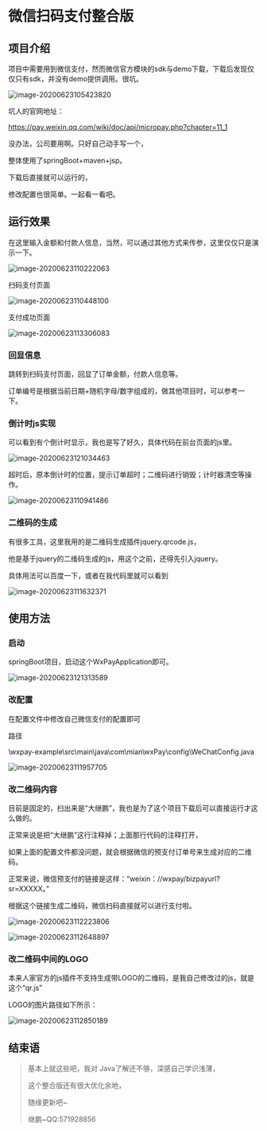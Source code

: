 # 微信扫码支付整合版

## 项目介绍

项目中需要用到微信支付，然而微信官方模块的sdk与demo下载，下载后发现仅仅只有sdk，并没有demo提供调用。很坑。

![image-20200623105423820](C:\Users\YAY\AppData\Roaming\Typora\typora-user-images\image-20200623105423820.png)

坑人的官网地址：

https://pay.weixin.qq.com/wiki/doc/api/micropay.php?chapter=11_1



没办法，公司要用啊。只好自己动手写一个，

整体使用了springBoot+maven+jsp。

下载后直接就可以运行的，

修改配置也很简单。一起看一看吧。

## 运行效果

在这里输入金额和付款人信息，当然，可以通过其他方式来传参，这里仅仅只是演示一下。

![image-20200623110222063](C:\Users\YAY\AppData\Roaming\Typora\typora-user-images\image-20200623110222063.png)



扫码支付页面

![image-20200623110448100](C:\Users\YAY\AppData\Roaming\Typora\typora-user-images\image-20200623110448100.png)

支付成功页面

![image-20200623113306083](C:\Users\YAY\AppData\Roaming\Typora\typora-user-images\image-20200623113306083.png)

### 回显信息

跳转到扫码支付页面，回显了订单金额，付款人信息等。

订单编号是根据当前日期+随机字母/数字组成的，做其他项目时，可以参考一下。

### 倒计时js实现

可以看到有个倒计时显示，我也是写了好久，具体代码在前台页面的js里。

![image-20200623121034463](C:\Users\YAY\AppData\Roaming\Typora\typora-user-images\image-20200623121034463.png)

超时后，原本倒计时的位置，提示订单超时；二维码进行销毁；计时器清空等操作。

![image-20200623110941486](C:\Users\YAY\AppData\Roaming\Typora\typora-user-images\image-20200623110941486.png)

### 二维码的生成

有很多工具，这里我用的是二维码生成插件jquery.qrcode.js，

他是基于jquery的二维码生成的js，用这个之前，还得先引入jquery。

具体用法可以百度一下，或者在我代码里就可以看到

![image-20200623111632371](C:\Users\YAY\AppData\Roaming\Typora\typora-user-images\image-20200623111632371.png)

## 使用方法

### 启动

springBoot项目，启动这个WxPayApplication即可。

![image-20200623121313589](C:\Users\YAY\AppData\Roaming\Typora\typora-user-images\image-20200623121313589.png)

### 改配置

在配置文件中修改自己微信支付的配置即可

路径

\wxpay-example\src\main\java\com\mian\wxPay\config\WeChatConfig.java

![image-20200623111957705](C:\Users\YAY\AppData\Roaming\Typora\typora-user-images\image-20200623111957705.png)

### 改二维码内容

目前是固定的，扫出来是“大继鹏”，我也是为了这个项目下载后可以直接运行才这么做的。

正常来说是把“大继鹏”这行注释掉；上面那行代码的注释打开，

如果上面的配置文件都没问题，就会根据微信的预支付订单号来生成对应的二维码。

正常来说，微信预支付的链接是这样：“weixin：//wxpay/bizpayurl?sr=XXXXX。”

根据这个链接生成二维码，微信扫码直接就可以进行支付啦。

![image-20200623112223806](C:\Users\YAY\AppData\Roaming\Typora\typora-user-images\image-20200623112223806.png)

![image-20200623112648897](C:\Users\YAY\AppData\Roaming\Typora\typora-user-images\image-20200623112648897.png)



### 改二维码中间的LOGO

本来人家官方的js插件不支持生成带LOGO的二维码，是我自己修改过的js，就是这个“qr.js”

LOGO的图片路径如下所示：

![image-20200623112850189](C:\Users\YAY\AppData\Roaming\Typora\typora-user-images\image-20200623112850189.png)



## 结束语

> 基本上就这些吧，我对 Java了解还不够，深感自己学识浅薄，
>
> 这个整合版还有很大优化余地，
>
> 随缘更新吧~
>
> 继鹏~QQ:571928856